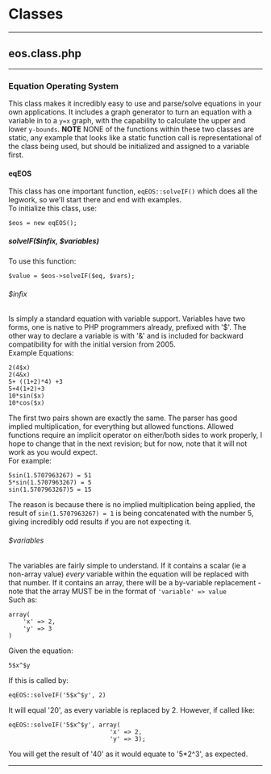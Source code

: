 # Classes
---

## eos.class.php
---
### Equation Operating System

This class makes it incredibly easy to use and parse/solve equations in
your own applications. It includes a graph generator to turn an equation
with a variable in to a `y=x` graph, with the capability to calculate
the upper and lower `y-bounds`.  __NOTE__ NONE of the functions within
these two classes are static, any example that looks like a static function
call is representational of the class being used, but should be initialized
and assigned to a variable first.

#### eqEOS

This class has one important function, `eqEOS::solveIF()` which does all the legwork,
so we'll start there and end with examples.  
To initialize this class, use:

    $eos = new eqEOS();

##### solveIF($infix, $variables)

To use this function:

    $value = $eos->solveIF($eq, $vars);

###### _$infix_

Is simply a standard equation with variable support. Variables
have two forms, one is native to PHP programmers already, prefixed with '$'.
The other way to declare a variable is with '&amp;' and is included for
backward compatibility for with the initial version from 2005.  
Example Equations:

    2(4$x)
    2(4&x)
    5+ ((1+2)*4) +3
    5+4(1+2)+3
    10*sin($x)
    10*cos($x)

The first two pairs shown are exactly the same.  The parser has good implied
multiplication, for everything but allowed functions.  Allowed functions require
an implicit operator on either/both sides to work properly, I hope to change
that in the next revision; but for now, note that it will not work as you would
expect.  
For example:

    5sin(1.5707963267) = 51
    5*sin(1.5707963267) = 5
    sin(1.5707963267)5 = 15

The reason is because there is no implied multiplication being applied, the result
of `sin(1.5707963267) = 1` is being concatenated with the number 5, giving
incredibly odd results if you are not expecting it.

###### _$variables_

The variables are fairly simple to understand.  If it contains a scalar (ie
a non-array value) _every_ variable within the equation will be replaced with
that number.  If it contains an array, there will be a by-variable replacement -
note that the array MUST be in the format of `'variable' => value`  
Such as:

    array(
        'x' => 2,
        'y' => 3
    )

Given the equation:

    5$x^$y

If this is called by:

    eqEOS::solveIF('5$x^$y', 2)

It will equal '20', as every variable is replaced by 2.  However, if called like:

    eqEOS::solveIF('5$x^$y', array(
                                'x' => 2,
                                'y' => 3);

You will get the result of '40' as it would equate to '5*2^3', as expected.

---
